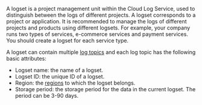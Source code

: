 

A logset is a project management unit within the Cloud Log Service, used to distinguish between the logs of different projects. A logset corresponds to a project or application. It is recommended to manage the logs of different projects and products using different logsets. For example, your company runs two types of services, e-commerce services and payment services. You should create a logset for each service type.

A logset can contain multiple [log topics](https://cloud.tencent.com/document/product/614/35677) and each log topic has the following basic attributes:
- Logset name: the name of a logset.
- Logset ID: the unique ID of a logset.
- Region: the [regions](https://cloud.tencent.com/document/product/614/18940) to which the logset belongs.
- Storage period: the storage period for the data in the current logset. The period can be 3-90 days.
